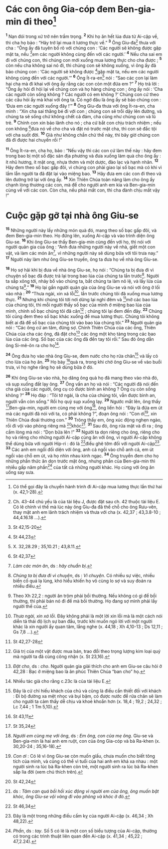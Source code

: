 # Các con ông Gia-cóp đem Ben-gia-min đi theo[^1]
<sup><b>1</b></sup> Nạn đói trong xứ trở nên trầm trọng. <sup><b>2</b></sup> Khi họ ăn hết lúa đưa từ Ai-cập về, thì cha họ bảo : “Hãy trở lại mua ít lương thực về.” <sup><b>3</b></sup> Ông Giu-đa[^2] thưa với cha : “Ông ấy đã tuyên bố rõ với chúng con : ‘Các người sẽ không được gặp mặt ta, nếu [^1*]em các người không cùng đến với các người.’ <sup><b>4</b></sup> Nếu cha sai em đi với chúng con, thì chúng con mới xuống mua lương thực cho cha được ; <sup><b>5</b></sup> còn nếu cha không sai nó đi, thì chúng con sẽ không xuống, vì ông ấy đã bảo chúng con : ‘Các người sẽ không được [^2*]gặp mặt ta, nếu em các người không cùng đến với các người.’” <sup><b>6</b></sup> Ông Ít-ra-en[^3] nói : “Sao các con lại làm hại cha mà đi khai với ông ấy rằng các con còn một đứa em ?” <sup><b>7</b></sup> Họ trả lời : “Ông ấy hỏi đi hỏi lại về chúng con và họ hàng chúng con ; ông ấy nói : ‘Cha các người còn sống không ? Các người có em không ?’ Chúng con cứ theo các câu hỏi ấy mà khai với ông ta. Có ngờ đâu là ông ấy sẽ bảo chúng con : ‘Đưa em các người xuống đây !’” <sup><b>8</b></sup> Ông Giu-đa thưa với ông Ít-ra-en, cha mình : “Xin cha sai thằng bé đi với con ; chúng con sẽ trỗi dậy lên đường, và chúng ta sẽ sống chứ không chết cả đám, cha cũng như chúng con và lũ trẻ. <sup><b>9</b></sup> Chính con xin bảo lãnh cho nó ; cha cứ bắt con chịu trách nhiệm ; nếu con không [^3*]đưa nó về cho cha và đặt nó trước mặt cha, thì con sẽ đắc tội với cha suốt đời. <sup><b>10</b></sup> Giả như không chần chừ thế này, thì bây giờ chúng con đã đi được hai chuyến rồi !”

<sup><b>11</b></sup> Ông Ít-ra-en, cha họ, bảo : “Nếu vậy thì các con cứ làm thế này : hãy đem trong bao bị một số đặc sản địa phương và đưa xuống làm quà cho ông ấy : ít nhũ hương, ít mật ong, nhựa thơm và một dược, đào lạc và hạnh nhân. <sup><b>12</b></sup> Hãy đem theo số bạc gấp đôi, vì chúng con phải giao lại số bạc mà có khi vì lầm lẫn người ta đã đặt lại vào miệng bao. <sup><b>13</b></sup> Hãy đưa em các con đi theo và lên đường trở lại với ông ấy. <sup><b>14</b></sup> Xin Thiên Chúa toàn năng làm cho ông ấy chạnh lòng thương các con, mà để cho người anh em kia và Ben-gia-min cùng về với các con. Còn cha, nếu phải mất con, thì cha đành chịu mất vậy !”

# Cuộc gặp gỡ tại nhà ông Giu-se
<sup><b>15</b></sup> Những người này lấy những món quà đó, mang theo số bạc gấp đôi, và đem Ben-gia-min theo. Họ đứng lên, xuống Ai-cập và vào trình diện ông Giu-se. <sup><b>16</b></sup> Khi ông Giu-se thấy Ben-gia-min cùng đến với họ, thì nói với người quản gia của ông : “Anh đưa những người này về nhà, giết một con vật, và làm các món ăn[^4], vì những người này sẽ dùng bữa với tôi trưa nay.” <sup><b>17</b></sup> Người này làm như ông Giu-se truyền, ông ta đưa họ về nhà ông Giu-se.

<sup><b>18</b></sup> Họ sợ hãi khi bị đưa về nhà ông Giu-se, họ nói : “Chúng ta bị đưa đi vì chuyện số bạc đã được trả lại trong bao lúa của chúng ta lần trước[^5]. Người ta sắp xông tới, nhảy bổ vào chúng ta, bắt chúng ta làm nô lệ, và lấy lừa của chúng ta[^6].” <sup><b>19</b></sup> Họ lại gần người quản gia của ông Giu-se và nói với ông ở lối vào nhà : <sup><b>20</b></sup> “Thưa ngài, xin xá lỗi[^7], lần trước chúng tôi đã xuống mua lương thực. <sup><b>21</b></sup> Nhưng khi chúng tôi tới nơi dừng lại nghỉ đêm và [^4*]mở các bao lúa của chúng tôi, thì mỗi người thấy số bạc của mình ở miệng bao lúa của mình, chính số bạc chúng tôi đã cân[^8] ; chúng tôi lại đem đến đây. <sup><b>22</b></sup> Chúng tôi cũng đem theo số bạc khác xuống để mua lương thực. Chúng tôi không biết ai đã để số bạc của chúng tôi vào bao lúa chúng tôi.” <sup><b>23</b></sup> Người quản gia nói : “Các ông cứ an tâm, đừng sợ. Chính Thiên Chúa của các ông, Thiên Chúa của cha các ông, đã đặt cho[^9] các ông một kho tàng trong các bao lúa của các ông. Số bạc của các ông đã đến tay tôi rồi.” Sau đó ông dẫn ông Si-mê-ôn ra cho họ[^10].

<sup><b>24</b></sup> Ông đưa họ vào nhà ông Giu-se, đem nước cho họ rửa chân[^11] và lấy cỏ cho lừa của họ ăn. <sup><b>25</b></sup> Họ bày [^5*]quà ra, trong khi chờ ông Giu-se về vào buổi trưa, vì họ nghe rằng họ sẽ dùng bữa ở đó.

<sup><b>26</b></sup> Khi ông Giu-se vào nhà, họ dâng ông quà họ đã mang theo vào nhà đó, và sụp xuống đất lạy ông. <sup><b>27</b></sup> Ông vấn an họ và nói : “Các người đã nói đến cha già của các người, ông cụ có được bình an không ? Ông cụ còn sống không ?” <sup><b>28</b></sup> Họ đáp : “Tôi tớ ngài, là cha của chúng tôi, vẫn được bình an, người vẫn còn sống.” Rồi họ quỳ sụp xuống lạy. <sup><b>29</b></sup> Ngước mắt lên, ông thấy [^6*]Ben-gia-min, người em cùng mẹ với ông[^12], ông liền hỏi : “Đây là đứa em út mà các người đã nói với ta, có phải không ?”, đoạn ông nói : “Con ơi[^13], xin Thiên Chúa đoái thương con.” <sup><b>30</b></sup> Trông thấy em, ông xúc động nghẹn ngào, rồi đi vội vào phòng riêng mà [^7*]khóc[^14]. <sup><b>31</b></sup> Sau đó, ông rửa mặt và đi ra ; ông cầm lòng mà nói : “Dọn bữa lên !” <sup><b>32</b></sup> Người ta dọn riêng cho ông, riêng cho họ và riêng cho những người Ai-cập cùng ăn với ông, vì người Ai-cập không thể dùng bữa với người Híp-ri : đó là [^8*]điều ghê tởm đối với người Ai-cập[^15]. <sup><b>33</b></sup> Các anh em ngồi đối diện với ông, anh cả ngồi vào chỗ anh cả, em út ngồi vào chỗ em út, và họ nhìn nhau kinh ngạc. <sup><b>34</b></sup> Ông truyền đem cho họ những phần thức ăn dọn trước mặt ông, nhưng phần của Ben-gia-min thì nhiều gấp năm phần[^16] của tất cả những người khác. Họ cùng với ông ăn uống say sưa.

[^1]: Có thể gọi đây là chuyến hành trình đi Ai-cập mua lương thực lần thứ hai (x. 42,1-28).
[^2]: Ch. 43-44 chủ yếu là của tài liệu J, được đặt sau ch. 42 thuộc tài liệu E. Có lẽ chính vì thế mà lúc này ông Giu-đa đã thế chỗ cho ông Rưu-vên, thay mặt anh em lãnh trách nhiệm và thưa với cha (x. 42,37 ; 43,3.8-10 ; 44,4.16.18 ...).
[^3]: X. 32,28.29 ; 35,10.21 ; 43,8.11.
[^4]: <i>Làm các món ăn</i>, ds : <i>hãy chuẩn bị</i>.
[^5]: <i>Chúng ta bị đưa đi vì chuyện</i>, ds : <i>Vì chuyện</i>. Có nhiều sự việc, nhiều biến cố quá lạ lùng, khó hiểu khiến họ vô cùng lo sợ và suy đoán ra nhiều điều.
[^6]: Theo Xh 22,2 : người ăn trộm phải bồi thường. Nếu không có gì để bồi thường, thì phải bán nó đi để mà bồi thường. Họ đang sợ mình phải lấy người thế của.
[^7]: <i>Thưa ngài, xin xá lỗi</i>. Đây không phải là một lời xin lỗi mà là một cách nói diễn tả thái độ lịch sự ban đầu, trước khi muốn ngỏ lời với một người khác là xin người ấy quan tâm, lắng nghe (x. 44,18 ; Xh 4,10-13 ; Ds 12,11 ; Gs 7,8 ...).
[^8]: Giá trị của một vật được mua bán, trao đổi theo trọng lượng kim loại quý mà người ta đã cùng công nhận (x. St 23,16).
[^9]: <i>Đặt cho</i>, ds : <i>cho</i>. Người quản gia giải thích cho anh em Giu-se câu hỏi ở 42,28 : Bạc ở miệng bao là ân phúc Thiên Chúa “ban cho” họ.
[^10]: Nhiều tác giả cho rằng c.23c là của tài liệu E.
[^11]: Đây là cử chỉ hiếu khách của chủ và cũng là điều cần thiết đối với khách : Đi bộ đường xa mệt nhọc và bụi bặm, có được nước để rửa chân sẽ làm cho người ta cảm thấy dễ chịu và khoẻ khoắn hơn (x. 18,4 ; 19,2 ; 24,32 ; Lc 7,44 ; 1 Tm 5,10).
[^12]: <i>Người em cùng mẹ với ông</i>, ds : <i>Em ông, con của mẹ ông</i>. Giu-se và Ben-gia-min là hai anh em ruột, con của ông Gia-cóp và bà Ra-khen (x. 30,20-24 ; 35,16-18).
[^13]: <i>Con ơi</i> : Có lẽ vì ông Giu-se còn muốn giấu, chưa muốn cho biết tông tích của mình, và cũng có thể vì tuổi của hai anh em khá xa nhau : một người sinh ra lúc bà Ra-khen còn trẻ, một người sinh ra lúc bà Ra-khen sắp lìa đời (xem chú thích trên).
[^14]: ds : <i>Tâm can quá bồi hồi xúc động vì người em của ông, ông muốn bật khóc, ông Giu-se vội vàng đi vào phòng và khóc ở đó</i>.
[^15]: Đây là một trong những điều cấm kỵ của người Ai-cập (x. 46,34 ; Xh 48,22).
[^16]: <i>Phần</i>, ds : <i>tay</i>. Số 5 có lẽ là một con số biểu tượng của Ai-cập, thường có trong các trình thuật liên quan đến Ai-cập (x. 41,34 ; 45,22 ; 47,2.24).
[^1*]: St 42,15-20
[^2*]: St 44,23
[^3*]: St 42,37
[^4*]: St 42,27-28
[^5*]: St 43,11
[^6*]: St 35,24
[^7*]: St 42,24
[^8*]: St 46,34
